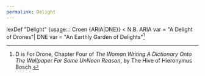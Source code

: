 ```yaml
---
permalink: Delight
---
```

lexDef "Delight" {usage::: Croen {ARIA|DNE}} < N.B. ARIA var = "A Delight of Drones"| DNE var = "An Earthly Garden of Delights"[^DelightCroen]

[^DelightCroen]: D is For Drone, Chapter Four of *The Woman Writing A Dictionary Onto The Wallpaper For Some UnNoen Reason*, by The Hive of Hieronymus Bosch.